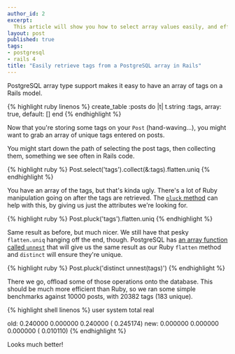 ```yaml
---
author_id: 2
excerpt:
  This article will show you how to select array values easily, and efficiently, from a PostgreSQL array type using Ruby on Rails.
layout: post
published: true
tags:
- postgresql
- rails 4
title: "Easily retrieve tags from a PostgreSQL array in Rails"
---
```


PostgreSQL array type support makes it easy to have an
array of tags on a Rails model.

{% highlight ruby linenos %}
create_table :posts do |t|
  t.string :tags, array: true, default: []
end
{% endhighlight %}

Now that you're storing some tags on your `Post`
(hand-waving...), you might want to grab an array of
unique tags entered on posts.

You might start down the path of selecting the post tags,
then collecting them, something we see often in Rails code.

{% highlight ruby %}
Post.select('tags').collect(&:tags).flatten.uniq
{% endhighlight %}

You have an array of the tags, but that's kinda ugly. There's
a lot of Ruby manipulation going on after the tags are retrieved.
The [`pluck` method](http://apidock.com/rails/ActiveRecord/Calculations/pluck)
can help with this, by giving us just the attributes we're looking for.

{% highlight ruby %}
Post.pluck('tags').flatten.uniq
{% endhighlight %}

Same result as before, but much nicer. We still have that pesky
`flatten.uniq` hanging off the end, though. PostgreSQL has
[an array function called `unnest`](https://www.postgresql.org/docs/9.2/static/functions-array.html#ARRAY-FUNCTIONS-TABLE) that will give us the same
result as our Ruby `flatten` method and `distinct` will ensure
they're unique.

{% highlight ruby %}
Post.pluck('distinct unnest(tags)')
{% endhighlight %}

There we go, offload some of those operations onto the database.
This should be much more efficient than Ruby, so we ran some
simple benchmarks against 10000 posts, with 20382 tags (183 unique).

{% highlight shell linenos %}
         user     system      total        real

old: 0.240000   0.000000   0.240000 (  0.245174)
new: 0.000000   0.000000   0.000000 (  0.010110)
{% endhighlight %}

Looks much better!


